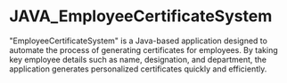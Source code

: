 # JAVA_EmployeeCertificateSystem
"EmployeeCertificateSystem" is a Java-based application designed to automate the process of generating certificates for employees. 
By taking key employee details such as name, designation, and department, the application generates personalized certificates quickly and efficiently. 
